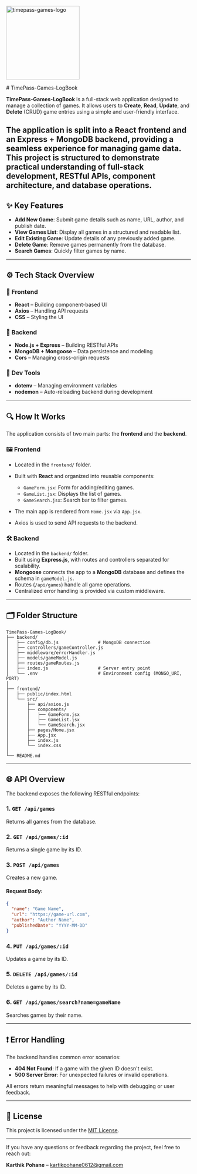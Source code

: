 <img src="https://github.com/user-attachments/assets/252d96b1-f59d-4727-9669-a126cce2c599" alt="timepass-games-logo" width="200"/> <p># TimePass-Games-LogBook</p>

**TimePass-Games-LogBook** is a full-stack web application designed to manage a collection of games. It allows users to **Create**, **Read**, **Update**, and **Delete** (CRUD) game entries using a simple and user-friendly interface.

The application is split into a **React** frontend and an **Express** + **MongoDB** backend, providing a seamless experience for managing game data. This project is structured to demonstrate practical understanding of full-stack development, RESTful APIs, component architecture, and database operations.
---

## ✨ Key Features

* **Add New Game**: Submit game details such as name, URL, author, and publish date.
* **View Games List**: Display all games in a structured and readable list.
* **Edit Existing Game**: Update details of any previously added game.
* **Delete Game**: Remove games permanently from the database.
* **Search Games**: Quickly filter games by name.

---

## ⚙️ Tech Stack Overview

### 🔹 Frontend

* **React** – Building component-based UI
* **Axios** – Handling API requests
* **CSS** – Styling the UI

### 🔹 Backend

* **Node.js + Express** – Building RESTful APIs
* **MongoDB + Mongoose** – Data persistence and modeling
* **Cors** – Managing cross-origin requests

### 🔹 Dev Tools

* **dotenv** – Managing environment variables
* **nodemon** – Auto-reloading backend during development

---

## 🔍 How It Works

The application consists of two main parts: the **frontend** and the **backend**.

### 🖼️ Frontend

* Located in the `frontend/` folder.
* Built with **React** and organized into reusable components:

  * `GameForm.jsx`: Form for adding/editing games.
  * `GameList.jsx`: Displays the list of games.
  * `GameSearch.jsx`: Search bar to filter games.
* The main app is rendered from `Home.jsx` via `App.jsx`.
* Axios is used to send API requests to the backend.

### 🛠️ Backend

* Located in the `backend/` folder.
* Built using **Express.js**, with routes and controllers separated for scalability.
* **Mongoose** connects the app to a **MongoDB** database and defines the schema in `gameModel.js`.
* Routes (`/api/games`) handle all game operations.
* Centralized error handling is provided via custom middleware.

---

## 🗂️ Folder Structure

```
TimePass-Games-LogBook/
├── backend/
│   ├── config/db.js               # MongoDB connection
│   ├── controllers/gameController.js
│   ├── middleware/errorHandler.js
│   ├── models/gameModel.js
│   ├── routes/gameRoutes.js
│   ├── index.js                   # Server entry point
│   └── .env                       # Environment config (MONGO_URI, PORT)
│
├── frontend/
│   ├── public/index.html
│   └── src/
│       ├── api/axios.js
│       ├── components/
│       │   ├── GameForm.jsx
│       │   ├── GameList.jsx
│       │   └── GameSearch.jsx
│       ├── pages/Home.jsx
│       ├── App.jsx
│       ├── index.js
│       └── index.css
│
└── README.md
```

---

## 🌐 API Overview

The backend exposes the following RESTful endpoints:

### 1. `GET /api/games`

Returns all games from the database.

### 2. `GET /api/games/:id`

Returns a single game by its ID.

### 3. `POST /api/games`

Creates a new game.

#### Request Body:

```json
{
  "name": "Game Name",
  "url": "https://game-url.com",
  "author": "Author Name",
  "publishedDate": "YYYY-MM-DD"
}
```

### 4. `PUT /api/games/:id`

Updates a game by its ID.

### 5. `DELETE /api/games/:id`

Deletes a game by its ID.

### 6. `GET /api/games/search?name=gameName`

Searches games by their name.

---

## ❗ Error Handling

The backend handles common error scenarios:

* **404 Not Found**: If a game with the given ID doesn't exist.
* **500 Server Error**: For unexpected failures or invalid operations.

All errors return meaningful messages to help with debugging or user feedback.

---

## 📄 License

This project is licensed under the [MIT License](LICENSE).

---

If you have any questions or feedback regarding the project, feel free to reach out:

**Karthik Pohane** – [kartikpohane0612@gmail.com](mailto:kartikpohane0612@gmail.com)

